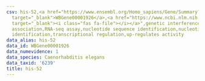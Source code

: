 ```yaml
---
csv: his-52,<a href="https://www.ensembl.org/Homo_sapiens/Gene/Summary?db=core;g=WBGene00001926"
  target="_blank">WBGene00001926</a>,<a href="https://www.ncbi.nlm.nih.gov/pubmed/27496166"
  target="_blank"><i class="fas fa-file"></i></a>",genetic interference,functional
  association,RNA-seq assay,nucleotide sequence identification,nucleotide sequence
  identification,transcriptional regulation,up-regulates activity
data_alias: his-52
data_id: WBGene00001926
data_numevidence: 1
data_species: Caenorhabditis elegans
data_taxid: '6239'
title: his-52
---
```

